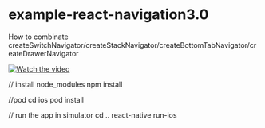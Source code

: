 # example-react-navigation3.0
How to combinate createSwitchNavigator/createStackNavigator/createBottomTabNavigator/createDrawerNavigator

[![Watch the video](http:svetlana.siarsky.ch/assets/images/ExampleReactNativenavigation3.png)](https://youtu.be/DjjLY1LU5dU)

// install node_modules
npm install 

//pod
cd ios
pod install

// run the app in simulator
cd ..
react-native run-ios
